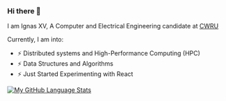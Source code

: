 ### Hi there 👋
I am Ignas XV, A Computer and Electrical Engineering candidate at [CWRU](https://www.case.edu)

Currently, I am into:
- ⚡ Distributed systems and High-Performance Computing (HPC)
- ⚡ Data Structures and Algorithms
- ⚡ Just Started Experimenting with React

[![My GitHub Language Stats](https://xvgitstats.vercel.app/api/top-langs/?username=ignasxv&langs_count=5&theme=tokyonight)]()

